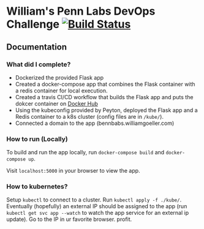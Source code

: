 # William's Penn Labs DevOps Challenge  [![Build Status](https://travis-ci.com/KeenWill/PennLabs-DevOps-Challenge.svg?branch=master)](https://travis-ci.com/KeenWill/PennLabs-DevOps-Challenge)

## Documentation

### What did I complete?
- Dockerized the provided Flask app
- Created a docker-compose app that combines the Flask container with a redis container for local execution.
- Created a travis CI/CD workflow that builds the Flask app and puts the dokcer container on [Docker Hub](https://hub.docker.com/repository/docker/williamgoeller/pennlabs_devops_challenge)
- Using the kubeconfig provided by Peyton, deployed the Flask app and a Redis container to a k8s cluster (config files are in `/kube/`).
- Connected a domain to the app (bennbabs.williamgoeller.com)

### How to run (Locally)

To build and run the app locally, run `docker-compose build` and `docker-compose up`.

Visit `localhost:5000` in your browser to view the app.

### How to kubernetes?

Setup `kubectl` to connect to a cluster. Run `kubectl apply -f ./kube/`. Eventually (hopefully) an external IP should be assigned to the app (run `kubectl get svc app --watch` to watch the app service for an external ip update). Go to the IP in ur favorite browser. profit.